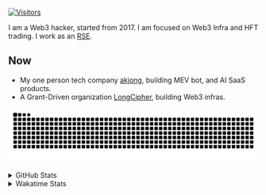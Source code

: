 <!-- markdownlint-disable MD041 MD010 MD033 -->
[![Visitors](https://api.visitorbadge.io/api/daily?path=Akagi201%2FAkagi201&label=Visitors%20Today&countColor=%2337d67a)](https://visitorbadge.io/status?path=Akagi201%2FAkagi201)

I am a Web3 hacker, started from 2017. I am focused on Web3 Infra and HFT trading.
I work as an [RSE](https://us-rse.org/about/what-is-an-rse/).

## Now

* My one person tech company [akjong](https://github.com/akjong), building MEV bot, and AI SaaS products.
* A Grant-Driven organization [LongCipher](https://github.com/longcipher), building Web3 infras.

[![github contribution grid snake animation](https://raw.githubusercontent.com/Akagi201/Akagi201/output/github-contribution-grid-snake.svg#gh-light-mode-only)](https://github.com/Akagi201)

<details>
<summary>GitHub Stats</summary>
  <a href="https://github.com/Akagi201"><img alt="Profile Detail" src="https://raw.githubusercontent.com/Akagi201/Akagi201/master/profile-summary-card-output/dracula/0-profile-details.svg" /></a>
  <a href="https://github.com/Akagi201"><img alt="Github Stats" src="https://raw.githubusercontent.com/Akagi201/Akagi201/master/profile-summary-card-output/dracula/3-stats.svg" /></a>
  <a href="https://github.com/Akagi201"><img alt="Lang By Commits" src="https://raw.githubusercontent.com/Akagi201/Akagi201/master/profile-summary-card-output/dracula/2-most-commit-language.svg" /></a>
</details>

<details>
<summary>Wakatime Stats</summary>
<br>

<!--START_SECTION:waka-->

```txt
From: 02 September 2025 - To: 09 September 2025

Total Time: 21 hrs 2 mins

sh           7 hrs 47 mins   █████████▒░░░░░░░░░░░░░░░   37.04 %
Other        6 hrs 51 mins   ████████░░░░░░░░░░░░░░░░░   32.60 %
Rust         2 hrs 47 mins   ███▒░░░░░░░░░░░░░░░░░░░░░   13.25 %
JSON         1 hr 2 mins     █▒░░░░░░░░░░░░░░░░░░░░░░░   04.94 %
Move         47 mins         █░░░░░░░░░░░░░░░░░░░░░░░░   03.75 %
TypeScript   31 mins         ▓░░░░░░░░░░░░░░░░░░░░░░░░   02.48 %
Python       27 mins         ▓░░░░░░░░░░░░░░░░░░░░░░░░   02.17 %
TOML         22 mins         ▒░░░░░░░░░░░░░░░░░░░░░░░░   01.76 %
Markdown     15 mins         ▒░░░░░░░░░░░░░░░░░░░░░░░░   01.23 %
MDX          7 mins          ░░░░░░░░░░░░░░░░░░░░░░░░░   00.58 %
```

<!--END_SECTION:waka-->

</details>
